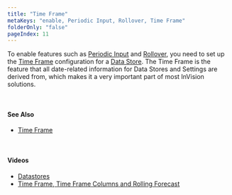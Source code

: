```yaml
---
title: "Time Frame"
metaKeys: "enable, Periodic Input, Rollover, Time Frame"
folderOnly: "false"
pageIndex: 11
---
```


To enable features such as [Periodic Input](periodicimput.md) and [Rollover](rollover.md), you need to set up the [Time Frame](timeframe.md) configuration for a [Data Store](../datastores.md). The Time Frame is the feature that all date-related information for Data Stores and Settings are derived from, which makes it a very important part of most InVision solutions.

<br/>

#### See Also  

* [Time Frame](../timeframe.md)
<br/>

#### Videos

* [Datastores](../../videos/datastores.md)
* [Time Frame, Time Frame Columns and Rolling Forecast](https://profitbasedocs.blob.core.windows.net/videos/Data%20Store%20-%20Time%20Frame%2C%20Time%20Frame%20Columns%20and%20Rolling%20Forecast.mp4)

